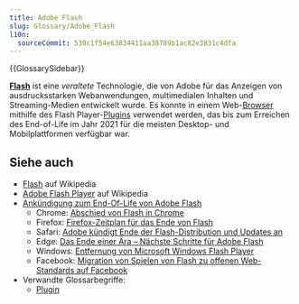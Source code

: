 ```yaml
---
title: Adobe Flash
slug: Glossary/Adobe_Flash
l10n:
  sourceCommit: 530c1f54e63834411aa38789b1ac82e3831c4dfa
---
```


{{GlossarySidebar}}

[**Flash**](https://de.wikipedia.org/wiki/Adobe_Flash) ist eine _veraltete_ Technologie, die von Adobe für das Anzeigen von ausdrucksstarken Webanwendungen, multimedialen Inhalten und Streaming-Medien entwickelt wurde. Es konnte in einem Web-[Browser](/de/docs/Glossary/browser) mithilfe des Flash Player-[Plugins](/de/docs/Glossary/plugin) verwendet werden, das bis zum Erreichen des End-of-Life im Jahr 2021 für die meisten Desktop- und Mobilplattformen verfügbar war.

## Siehe auch

- [Flash](https://de.wikipedia.org/wiki/Adobe_Flash) auf Wikipedia
- [Adobe Flash Player](https://de.wikipedia.org/wiki/Adobe_Flash_Player) auf Wikipedia
- [Ankündigung zum End-Of-Life von Adobe Flash](https://www.adobe.com/products/flashplayer/end-of-life-alternative.html)
  - Chrome: [Abschied von Flash in Chrome](https://blog.google/products/chrome/saying-goodbye-flash-chrome/)
  - Firefox: [Firefox-Zeitplan für das Ende von Flash](https://blog.mozilla.org/futurereleases/2017/07/25/firefox-roadmap-flash-end-life/)
  - Safari: [Adobe kündigt Ende der Flash-Distribution und Updates an](https://webkit.org/blog/7839/adobe-announces-flash-distribution-and-updates-to-end/)
  - Edge: [Das Ende einer Ära – Nächste Schritte für Adobe Flash](https://blogs.windows.com/msedgedev/2017/07/25/flash-on-windows-timeline/)
  - Windows: [Entfernung von Microsoft Windows Flash Player](https://blogs.windows.com/msedgedev/2020/09/04/update-adobe-flash-end-support/)
  - Facebook: [Migration von Spielen von Flash zu offenen Web-Standards auf Facebook](https://developers.facebook.com/blog/post/2017/07/25/Games-Migration-to-Open-Web-Standards/)
- Verwandte Glossarbegriffe:
  - [Plugin](/de/docs/Glossary/Plugin)
